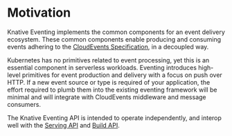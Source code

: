 # Motivation

Knative Eventing implements the common components for an event delivery
ecosystem. These common components enable producing and consuming events
adhering to the [CloudEvents
Specification](https://github.com/cloudevents/spec), in a decoupled way.

Kubernetes has no primitives related to event processing, yet this is an
essential component in serverless workloads. Eventing introduces high-level
primitives for event production and delivery with a focus on push over HTTP. If
a new event source or type is required of your application, the effort required
to plumb them into the existing eventing framework will be minimal and will
integrate with CloudEvents middleware and message consumers.

The Knative Eventing API is intended to operate independently, and interop
well with the [Serving API](https://github.com/knative/serving) and [Build
API](https://github.com/knative/build).
